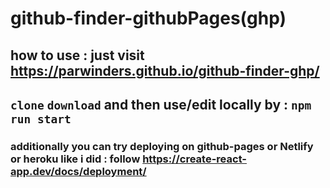 # github-finder-githubPages(ghp)

## how to use : just visit https://parwinders.github.io/github-finder-ghp/

## `clone` `download` and  then use/edit locally by : `npm run start`
 
### additionally you can try deploying on github-pages or Netlify or heroku like i did : follow https://create-react-app.dev/docs/deployment/
